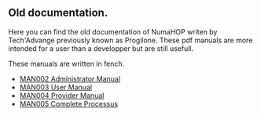 ## Old documentation.

Here you can find the old documentation of NumaHOP writen by Tech'Advange previously known as Progilone. These pdf manuals are more intended for a 
user than a developper but are still usefull.

These manuals are written in fench.

- [MAN002 Administrator Manual](./old_manuals/MAN002_NumaHOP_-_Manuel_Administrateur.pdf)
- [MAN003 User Manual](./old_manuals/MAN003_NumaHOP_-_Manuel_Utilisateur.pdf.pdf)
- [MAN004 Provider Manual](./old_manuals/MAN004_NumaHOP_-_Manuel_Prestataire.pdf)
- [MAN005 Complete Processus](./old_manuals/MAN005_NumaHop_-_Processus_complet_-_V1.2.pdf)

